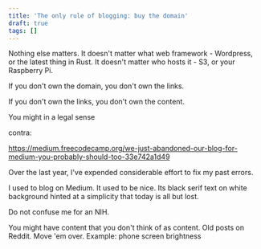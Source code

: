 ```yaml
---
title: 'The only rule of blogging: buy the domain'
draft: true
tags: []
---
```


Nothing else matters.
It doesn't matter what web framework - Wordpress, or the latest thing in Rust.
It doesn't matter who hosts it - S3, or your Raspberry Pi.

If you don't own the domain, you don't own the links.

If you don't own the links, you don't own the content.

You might in a legal sense

contra:

https://medium.freecodecamp.org/we-just-abandoned-our-blog-for-medium-you-probably-should-too-33e742a1d49


Over the last year,
I've expended considerable effort to fix my past errors.

I used to blog on Medium.
It used to be nice.
Its black serif text on white background
hinted at a simplicity
that today is all but lost.

Do not confuse me for an NIH.

You might have content that you don't think of as content.
Old posts on Reddit.
Move 'em over.
Example: phone screen brightness
